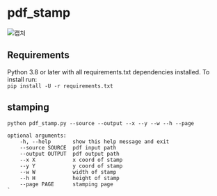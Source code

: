 # pdf_stamp
![캡처](https://user-images.githubusercontent.com/64114699/115660743-6ec87a00-a377-11eb-9b28-64530ce393b4.JPG)

## Requirements
Python 3.8 or later with all requirements.txt dependencies installed. To install run:  
`
pip install -U -r requirements.txt
`

## stamping
```
python pdf_stamp.py --source --output --x --y --w --h --page  

optional arguments:  
    -h, --help       show this help message and exit  
    --source SOURCE  pdf input path  
    --output OUTPUT  pdf output path  
    --x X            x coord of stamp  
    --y Y            y coord of stamp  
    --w W            width of stamp  
    --h H            height of stamp  
    --page PAGE      stamping page  
`
